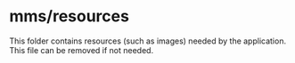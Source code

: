 # mms/resources

This folder contains resources (such as images) needed by the application. This file can
be removed if not needed.
